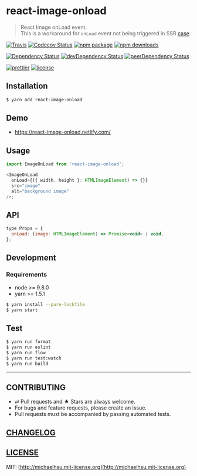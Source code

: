 # react-image-onload

> React Image onLoad event.  
> This is a workaround for `onLoad` event not being triggered in SSR [case](https://stackoverflow.com/questions/39777833/image-onload-event-in-isomorphic-universal-react-register-event-after-image-is).

[![Travis][build-badge]][build]
[![Codecov Status][codecov-badge]][codecov]
[![npm package][npm-badge]][npm]
[![npm downloads][npm-downloads]][npm]

[![Dependency Status][dependency-badge]][dependency]
[![devDependency Status][devdependency-badge]][devdependency]
[![peerDependency Status][peerdependency-badge]][peerdependency]

[![prettier][prettier-badge]][prettier]
[![license][license-badge]][license]

## Installation

```sh
$ yarn add react-image-onload
```

## Demo

* https://react-image-onload.netlify.com/

## Usage

```js
import ImageOnLoad from 'react-image-onload';

<ImageOnLoad
  onLoad={({ width, height }: HTMLImageElement) => {}}
  src="image"
  alt="background image"
/>;
```

## API

```js
type Props = {
  onLoad: (image: HTMLImageElement) => Promise<void> | void,
};
```

## Development

### Requirements

* node >= 9.8.0
* yarn >= 1.5.1

```sh
$ yarn install --pure-lockfile
$ yarn start
```

## Test

```sh
$ yarn run format
$ yarn run eslint
$ yarn run flow
$ yarn run test:watch
$ yarn run build
```

---

## CONTRIBUTING

* ⇄ Pull requests and ★ Stars are always welcome.
* For bugs and feature requests, please create an issue.
* Pull requests must be accompanied by passing automated tests.

## [CHANGELOG](CHANGELOG.md)

## [LICENSE](LICENSE)

MIT: [http://michaelhsu.mit-license.org](http://michaelhsu.mit-license.org)

[build-badge]: https://img.shields.io/travis/evenchange4/react-image-onload/master.svg?style=flat-square
[build]: https://travis-ci.org/evenchange4/react-image-onload
[npm-badge]: https://img.shields.io/npm/v/react-image-onload.svg?style=flat-square
[npm]: https://www.npmjs.org/package/react-image-onload
[codecov-badge]: https://img.shields.io/codecov/c/github/evenchange4/react-image-onload.svg?style=flat-square
[codecov]: https://codecov.io/github/evenchange4/react-image-onload?branch=master
[npm-downloads]: https://img.shields.io/npm/dt/react-image-onload.svg?style=flat-square
[license-badge]: https://img.shields.io/npm/l/react-image-onload.svg?style=flat-square
[license]: http://michaelhsu.mit-license.org/
[dependency-badge]: https://david-dm.org/evenchange4/react-image-onload.svg?style=flat-square
[dependency]: https://david-dm.org/evenchange4/react-image-onload
[devdependency-badge]: https://david-dm.org/evenchange4/react-image-onload/dev-status.svg?style=flat-square
[devdependency]: https://david-dm.org/evenchange4/react-image-onload#info=devDependencies
[peerdependency-badge]: https://david-dm.org/evenchange4/react-image-onload/peer-status.svg?style=flat-square
[peerdependency]: https://david-dm.org/evenchange4/react-image-onload#info=peerDependencies
[prettier-badge]: https://img.shields.io/badge/styled_with-prettier-ff69b4.svg?style=flat-square
[prettier]: https://github.com/prettier/prettier

